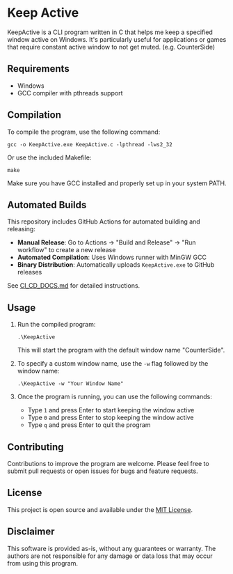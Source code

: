 # Keep Active
KeepActive is a CLI program written in C that helps me keep a specified window active on Windows. It's particularly useful for applications or games that require constant active window to not get muted. (e.g. CounterSide)

## Requirements

- Windows
- GCC compiler with pthreads support

## Compilation

To compile the program, use the following command:

```
gcc -o KeepActive.exe KeepActive.c -lpthread -lws2_32
```

Or use the included Makefile:

```
make
```

Make sure you have GCC installed and properly set up in your system PATH.

## Automated Builds

This repository includes GitHub Actions for automated building and releasing:

- **Manual Release**: Go to Actions → "Build and Release" → "Run workflow" to create a new release
- **Automated Compilation**: Uses Windows runner with MinGW GCC
- **Binary Distribution**: Automatically uploads `KeepActive.exe` to GitHub releases

See [CI_CD_DOCS.md](CI_CD_DOCS.md) for detailed instructions.

## Usage

1. Run the compiled program:
   ```
   .\KeepActive
   ```
   This will start the program with the default window name "CounterSide".

2. To specify a custom window name, use the `-w` flag followed by the window name:
   ```
   .\KeepActive -w "Your Window Name"
   ```

3. Once the program is running, you can use the following commands:
   - Type `1` and press Enter to start keeping the window active
   - Type `0` and press Enter to stop keeping the window active
   - Type `q` and press Enter to quit the program

## Contributing

Contributions to improve the program are welcome. Please feel free to submit pull requests or open issues for bugs and feature requests.

## License

This project is open source and available under the [MIT License](https://opensource.org/licenses/MIT).

## Disclaimer

This software is provided as-is, without any guarantees or warranty. The authors are not responsible for any damage or data loss that may occur from using this program.
